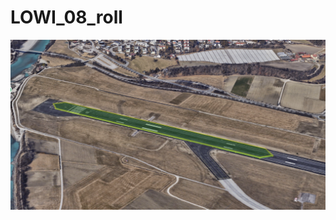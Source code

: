 # LOWI_08_roll

![alt LOWI_08_roll](https://github.com/udem-dlteam/hack2025/blob/main/parcours/LOWI_08_roll/LOWI_08_roll.png?raw=true)
